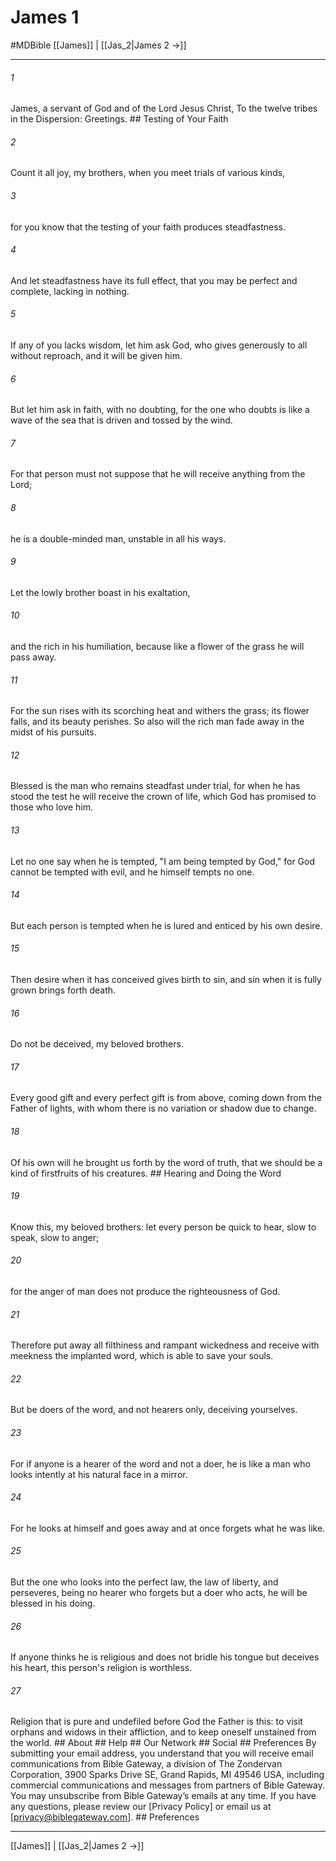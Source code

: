 # James 1
#MDBible
[[James]] | [[Jas_2|James 2 →]]

***






###### 1 


James, a servant of God and of the Lord Jesus Christ, To the twelve tribes in the Dispersion: Greetings. ## Testing of Your Faith 





###### 2 


Count it all joy, my brothers, when you meet trials of various kinds, 





###### 3 


for you know that the testing of your faith produces steadfastness. 





###### 4 


And let steadfastness have its full effect, that you may be perfect and complete, lacking in nothing. 





###### 5 


If any of you lacks wisdom, let him ask God, who gives generously to all without reproach, and it will be given him. 





###### 6 


But let him ask in faith, with no doubting, for the one who doubts is like a wave of the sea that is driven and tossed by the wind. 





###### 7 


For that person must not suppose that he will receive anything from the Lord; 





###### 8 


he is a double-minded man, unstable in all his ways. 





###### 9 


Let the lowly brother boast in his exaltation, 





###### 10 


and the rich in his humiliation, because like a flower of the grass he will pass away. 





###### 11 


For the sun rises with its scorching heat and withers the grass; its flower falls, and its beauty perishes. So also will the rich man fade away in the midst of his pursuits. 





###### 12 


Blessed is the man who remains steadfast under trial, for when he has stood the test he will receive the crown of life, which God has promised to those who love him. 





###### 13 


Let no one say when he is tempted, "I am being tempted by God," for God cannot be tempted with evil, and he himself tempts no one. 





###### 14 


But each person is tempted when he is lured and enticed by his own desire. 





###### 15 


Then desire when it has conceived gives birth to sin, and sin when it is fully grown brings forth death. 





###### 16 


Do not be deceived, my beloved brothers. 





###### 17 


Every good gift and every perfect gift is from above, coming down from the Father of lights, with whom there is no variation or shadow due to change. 





###### 18 


Of his own will he brought us forth by the word of truth, that we should be a kind of firstfruits of his creatures. ## Hearing and Doing the Word 





###### 19 


Know this, my beloved brothers: let every person be quick to hear, slow to speak, slow to anger; 





###### 20 


for the anger of man does not produce the righteousness of God. 





###### 21 


Therefore put away all filthiness and rampant wickedness and receive with meekness the implanted word, which is able to save your souls. 





###### 22 


But be doers of the word, and not hearers only, deceiving yourselves. 





###### 23 


For if anyone is a hearer of the word and not a doer, he is like a man who looks intently at his natural face in a mirror. 





###### 24 


For he looks at himself and goes away and at once forgets what he was like. 





###### 25 


But the one who looks into the perfect law, the law of liberty, and perseveres, being no hearer who forgets but a doer who acts, he will be blessed in his doing. 





###### 26 


If anyone thinks he is religious and does not bridle his tongue but deceives his heart, this person's religion is worthless. 





###### 27 


Religion that is pure and undefiled before God the Father is this: to visit orphans and widows in their affliction, and to keep oneself unstained from the world. ## About ## Help ## Our Network ## Social ## Preferences By submitting your email address, you understand that you will receive email communications from Bible Gateway, a division of The Zondervan Corporation, 3900 Sparks Drive SE, Grand Rapids, MI 49546 USA, including commercial communications and messages from partners of Bible Gateway. You may unsubscribe from Bible Gateway&rsquo;s emails at any time. If you have any questions, please review our [Privacy Policy] or email us at [privacy@biblegateway.com]. ## Preferences

***

[[James]] | [[Jas_2|James 2 →]]

